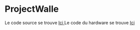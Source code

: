 # ProjectWalle

Le code source se trouve <a href = https://github.com/DMyTryC/ProjectWalle/tree/master/src/ev3dev/java/walle> Ici </a>
<newline>
Le code du hardware se trouve <a href = https://github.com/DMyTryC/ProjectWalle/tree/master/src/ev3dev/hardware> Ici </a>
